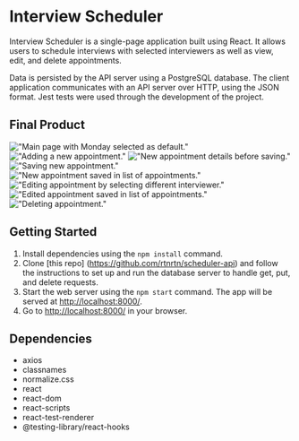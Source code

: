 # Interview Scheduler

Interview Scheduler is a single-page application built using React. It allows users to schedule interviews with selected interviewers as well as view, edit, and delete appointments. 

Data is persisted by the API server using a PostgreSQL database. The client application communicates with an API server over HTTP, using the JSON format. Jest tests were used through the development of the project.

## Final Product

!["Main page with Monday selected as default."]()
!["Adding a new appointment."]()
!["New appointment details before saving."]()
!["Saving new appointment."]()
!["New appointment saved in list of appointments."]()
!["Editing appointment by selecting different interviewer."]()
!["Edited appointment saved in list of appointments."]()
!["Deleting appointment."]()

## Getting Started

1. Install dependencies using the `npm install` command.
2. Clone [this repo] (https://github.com/rtnrtn/scheduler-api) and follow the instructions to set up and run the database server to handle get, put, and delete requests. 
3. Start the web server using the `npm start` command. The app will be served at <http://localhost:8000/>.
4. Go to <http://localhost:8000/> in your browser.

## Dependencies

- axios
- classnames
- normalize.css
- react
- react-dom
- react-scripts
- react-test-renderer
- @testing-library/react-hooks
